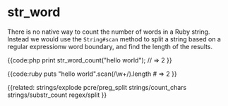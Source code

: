 # str_word

There is no native way to count the number of words in a Ruby string. Instead
we would use the `String#scan` method to split a string based on a regular
expressionw word boundary, and find the length of the results.

{{code:php
    print str_word_count("hello world");
    // => 2
}}

{{code:ruby
    puts "hello world".scan(/\w+/).length
    # => 2
}}


{{related:
    strings/explode
    pcre/preg_split
    strings/count_chars
    strings/substr_count
    regex/split
}}
